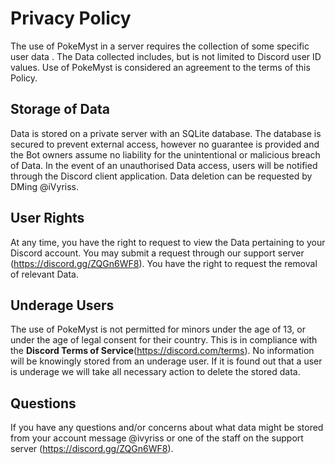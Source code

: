 # Privacy Policy
The use of PokeMyst in a server requires the collection of some specific user data . The Data collected includes, but is not limited to Discord user ID values. Use of PokeMyst is considered an agreement to the terms of this Policy.

## Storage of Data
Data is stored on a private server with an SQLite database. The database is secured to prevent external access, however no guarantee is provided and the Bot owners assume no liability for the unintentional or malicious breach of Data. In the event of an unauthorised Data access, users will be notified through the Discord client application. Data deletion can be requested by DMing @iVyriss.

## User Rights
At any time, you have the right to request to view the Data pertaining to your Discord account. You may submit a request through our support server  (https://discord.gg/ZQGn6WF8). You have the right to request the removal of relevant Data.

## Underage Users
The use of PokeMyst is not permitted for minors under the age of 13, or under the age of legal consent for their country. This is in compliance with the **Discord Terms of Service**(https://discord.com/terms). No information will be knowingly stored from an underage user. If it is found out that a user is underage we will take all necessary action to delete the stored data.

## Questions
If you have any questions and/or concerns about what data might be stored from your account message @ivyriss or one of the staff on the support server (https://discord.gg/ZQGn6WF8).
